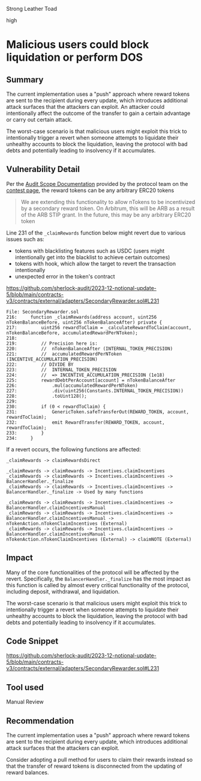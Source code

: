 Strong Leather Toad

high

# Malicious users could block liquidation or perform DOS

## Summary

The current implementation uses a "push" approach where reward tokens are sent to the recipient during every update, which introduces additional attack surfaces that the attackers can exploit. An attacker could intentionally affect the outcome of the transfer to gain a certain advantage or carry out certain attack.

The worst-case scenario is that malicious users might exploit this trick to intentionally trigger a revert when someone attempts to liquidate their unhealthy accounts to block the liquidation, leaving the protocol with bad debts and potentially leading to insolvency if it accumulates.

## Vulnerability Detail

Per the [Audit Scope Documentation](https://docs.google.com/document/d/1-2iaTM8lBaurrfItOJRRveHnwKq1lEWGnewrEfXMzrI/edit) provided by the protocol team on the [contest page](https://audits.sherlock.xyz/contests/142), the reward tokens can be any arbitrary ERC20 tokens

> We are extending this functionality to allow nTokens to be incentivized by a secondary reward token. On Arbitrum, this will be ARB as a result of the ARB STIP grant. In the future, this may be any arbitrary ERC20 token

Line 231 of the `_claimRewards` function below might revert due to various issues such as:

- tokens with blacklisting features such as USDC (users might intentionally get into the blacklist to achieve certain outcomes)
- tokens with hook, which allow the target to revert the transaction intentionally
- unexpected error in the token's contract

https://github.com/sherlock-audit/2023-12-notional-update-5/blob/main/contracts-v3/contracts/external/adapters/SecondaryRewarder.sol#L231

```solidity
File: SecondaryRewarder.sol
216:     function _claimRewards(address account, uint256 nTokenBalanceBefore, uint256 nTokenBalanceAfter) private { 
217:         uint256 rewardToClaim = _calculateRewardToClaim(account, nTokenBalanceBefore, accumulatedRewardPerNToken); 
218: 
219:         // Precision here is:
220:         //  nTokenBalanceAfter (INTERNAL_TOKEN_PRECISION) 
221:         //  accumulatedRewardPerNToken (INCENTIVE_ACCUMULATION_PRECISION) 
222:         // DIVIDE BY
223:         //  INTERNAL_TOKEN_PRECISION 
224:         //  => INCENTIVE_ACCUMULATION_PRECISION (1e18) 
225:         rewardDebtPerAccount[account] = nTokenBalanceAfter 
226:             .mul(accumulatedRewardPerNToken)
227:             .div(uint256(Constants.INTERNAL_TOKEN_PRECISION))
228:             .toUint128(); 
229: 
230:         if (0 < rewardToClaim) { 
231:             GenericToken.safeTransferOut(REWARD_TOKEN, account, rewardToClaim); 
232:             emit RewardTransfer(REWARD_TOKEN, account, rewardToClaim);
233:         }
234:     }
```

If a revert occurs, the following functions are affected:

```solidity
_claimRewards -> claimRewardsDirect

_claimRewards -> claimRewards -> Incentives.claimIncentives
_claimRewards -> claimRewards -> Incentives.claimIncentives -> BalancerHandler._finalize
_claimRewards -> claimRewards -> Incentives.claimIncentives -> BalancerHandler._finalize -> Used by many functions

_claimRewards -> claimRewards -> Incentives.claimIncentives -> BalancerHandler.claimIncentivesManual
_claimRewards -> claimRewards -> Incentives.claimIncentives -> BalancerHandler.claimIncentivesManual -> nTokenAction.nTokenClaimIncentives (External)
_claimRewards -> claimRewards -> Incentives.claimIncentives -> BalancerHandler.claimIncentivesManual -> nTokenAction.nTokenClaimIncentives (External) -> claimNOTE (External)
```

## Impact

Many of the core functionalities of the protocol will be affected by the revert. Specifically, the `BalancerHandler._finalize` has the most impact as this function is called by almost every critical functionality of the protocol, including deposit, withdrawal, and liquidation. 

The worst-case scenario is that malicious users might exploit this trick to intentionally trigger a revert when someone attempts to liquidate their unhealthy accounts to block the liquidation, leaving the protocol with bad debts and potentially leading to insolvency if it accumulates.

## Code Snippet

https://github.com/sherlock-audit/2023-12-notional-update-5/blob/main/contracts-v3/contracts/external/adapters/SecondaryRewarder.sol#L231

## Tool used

Manual Review

## Recommendation

The current implementation uses a "push" approach where reward tokens are sent to the recipient during every update, which introduces additional attack surfaces that the attackers can exploit.

Consider adopting a pull method for users to claim their rewards instead so that the transfer of reward tokens is disconnected from the updating of reward balances.